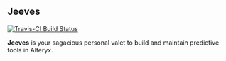 ## Jeeves

[![Travis-CI Build Status](https://travis-ci.org/alteryx/jeeves.svg?branch=master)](https://travis-ci.org/alteryx/jeeves)

__Jeeves__ is your sagacious personal valet to build and maintain predictive tools in Alteryx.